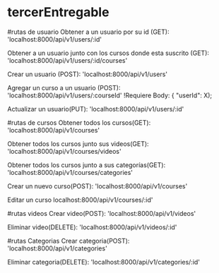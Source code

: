 # tercerEntregable

#rutas de usuario
Obtener a un usuario por su id (GET): 
'localhost:8000/api/v1/users/:id'

Obtener a un usuario junto con los cursos donde esta suscrito (GET):
'localhost:8000/api/v1/users/:id/courses'

Crear un usuario (POST):
'localhost:8000/api/v1/users'

Agregar un curso a un usuario (POST):
'localhost:8000/api/v1/users/:courseId'
!Requiere Body: { "userId": X);

Actualizar un usuario(PUT):
'localhost:8000/api/v1/users/:id'

#rutas de cursos
Obtener todos los cursos(GET):
'localhost:8000/api/v1/courses'

Obtener todos los cursos junto sus videos(GET):
'localhost:8000/api/v1/courses/videos'

Obtener todos los cursos junto a sus categorías(GET):
'localhost:8000/api/v1/courses/categories'

Crear un nuevo curso(POST):
'localhost:8000/api/v1/courses'

Editar un curso
localhost:8000/api/v1/courses/:id'

#rutas videos
Crear video(POST):
'localhost:8000/api/v1/videos'

Eliminar video(DELETE):
'localhost:8000/api/v1/videos/:id'

#rutas Categorias
Crear categoria(POST):
'localhost:8000/api/v1/categories'

Eliminar categoria(DELETE):
'localhost:8000/api/v1/categories/:id'
